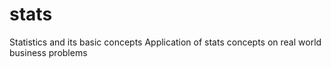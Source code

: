 # stats
Statistics and its basic concepts
Application of stats concepts on real world business problems 
